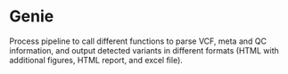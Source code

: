 # Genie
Process pipeline to call different functions to parse VCF, meta and QC information, and output detected variants in different formats (HTML with additional figures, HTML report, and excel file).
